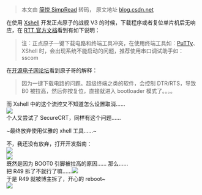 > 本文由 [简悦 SimpRead](http://ksria.com/simpread/) 转码， 原文地址 [blog.csdn.net](https://blog.csdn.net/qq_27508477/article/details/102589292)

在使用 [Xshell](https://so.csdn.net/so/search?q=Xshell&spm=1001.2101.3001.7020) 开发正点原子的战舰 V3 的时候，下载程序或者复位单片机后无响应，在 [RTT 官方文档](https://www.rt-thread.org/document/site/tutorial/quick-start/stm32f407-atk-explorer/quick-start/)看到有如下说明：

> 注：正点原子一键下载电路和终端工具冲突，在使用终端工具如：[PuTTy](https://so.csdn.net/so/search?q=PuTTy&spm=1001.2101.3001.7020)、XShell 时，会出现系统不能启动的问题，推荐使用串口调试助手如：sscom

在[开源电子网论坛](http://www.openedv.com/forum.php?mod=viewthread&tid=71137)看到原子哥的解释：

> 因为一键下载电路的问题。超级终端之类的软件，会控制 DTR/RTS，导致 B0 被拉高，然后你按复位，直接就进入 bootloader 模式了。。。。

而 Xshell 中的这个流控又不知道怎么设置取消……  
![](https://i-blog.csdnimg.cn/blog_migrate/be162d35d077ba197fa554b6f760a363.png)  
个人又尝试了 SecureCRT，同样有这个问题……

~最终放弃使用优雅的 xhell 工具……~

不，我还没有放弃，打开开发指南：  
![](https://i-blog.csdnimg.cn/blog_migrate/4592c8234193be8fa48577be5709c6db.png)  
![](https://i-blog.csdnimg.cn/blog_migrate/7e3ac03b22a2e75a3e60712d4ff9cdd5.png)  
既然是因为 BOOT0 引脚被拉高的原因…… 那么……  
把 R49 拆了不就行了嘛……![](https://i-blog.csdnimg.cn/blog_migrate/9024ea4519da2b294d40fb1c905a87f9.jpeg)  
于是 R49 就被博主拆了，开心的 reboot~  
![](https://i-blog.csdnimg.cn/blog_migrate/1c42e3a6b861f0170bfacdc064ef2187.png)